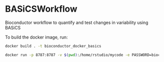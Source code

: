 # BASiCSWorkflow
Bioconductor workflow to quantify and test changes in variability using BASiCS

To build the docker image, run:
```bash
docker build . -t bioconductor_docker_basics
```

```bash
docker run -p 8787:8787 -v $(pwd):/home/rstudio/mycode -e PASSWORD=bioc bioconductor_docker_basics
```
